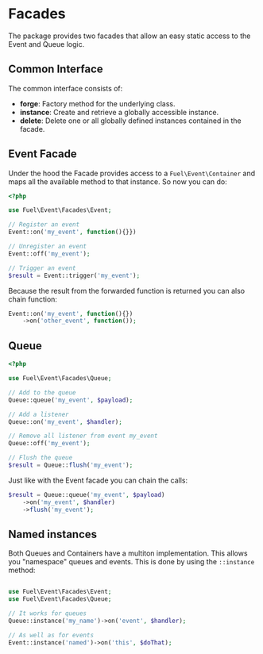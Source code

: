 # Facades

The package provides two facades that allow an easy static access to the Event and Queue logic.

## Common Interface

The common interface consists of:

* __forge__: Factory method for the underlying class.
* __instance__: Create and retrieve a globally accessible instance.
* __delete__: Delete one or all globally defined instances contained in the facade.

## Event Facade

Under the hood the Facade provides access to a `Fuel\Event\Container` and maps all the available method to that instance. So now you can do:

```php
<?php

use Fuel\Event\Facades\Event;

// Register an event
Event::on('my_event', function(){}})

// Unregister an event
Event::off('my_event');

// Trigger an event
$result = Event::trigger('my_event');
```

Because the result from the forwarded function is returned you can also chain function:

```php
Event::on('my_event', function(){})
	->on('other_event', function());
```

## Queue

```php
<?php

use Fuel\Event\Facades\Queue;

// Add to the queue
Queue::queue('my_event', $payload);

// Add a listener
Queue::on('my_event', $handler);

// Remove all listener from event my_event
Queue::off('my_event');

// Flush the queue
$result = Queue::flush('my_event');
```

Just like with the Event facade you can chain the calls:

```php
$result = Queue::queue('my_event', $payload)
	->on('my_event', $handler)
	->flush('my_event');
```

## Named instances

Both Queues and Containers have a multiton implementation. This allows you "namespace" queues and events. This is done by using the `::instance` method:

```php

use Fuel\Event\Facades\Event;
use Fuel\Event\Facades\Queue;

// It works for queues
Queue::instance('my_name')->on('event', $handler);

// As well as for events
Event::instance('named')->on('this', $doThat);
```

